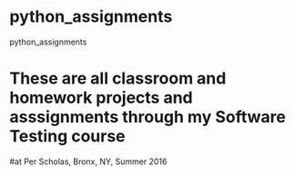 # python_assignments
python_assignments
# These are all classroom and homework projects and asssignments through my Software Testing course 
#at Per Scholas, Bronx, NY, Summer 2016
